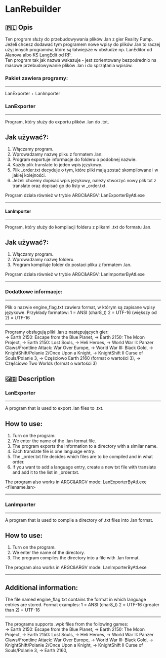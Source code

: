 # LanRebuilder

## 🇵🇱 Opis

Ten program służy do przebudowywania plików .lan z gier Reality Pump.<br>
Jeżeli chcesz dodawać tym programem nowe wpisy do plików .lan to raczej użyj innych programów, które
są łatwiejsze w obsłudze np. LanEditor od Alanova albo KS LangEdit od RP.<br>
Ten program tak jak nazwa wskazuje - jest zorientowany bezpośrednio na masowe przebudowywanie plików .lan i do sprzątania wpisów.<br>

### Pakiet zawiera programy:
----
LanExporter + LanImporter<br>

### LanExporter
-----------
Program, który służy do exportu plików .lan do .txt.

Jak używać?:
------------
1. Włączamy program.
2. Wprowadzamy nazwę pliku z formatem .lan.
3. Program exportuje informacje do folderu o podobnej nazwie.
4. Każdy plik translate to jeden wpis językowy.
5. Plik _order.txt decyduje o tym, które pliki mają zostać skompilowane i w jakiej kolejności.
6. Jeżeli chcemy dopisać wpis językowy, należy stworzyć nowy plik txt z translate oraz dopisać go do listy w _order.txt.

Program działa również w trybie ARGC&ARGV:
LanExporterByAtl.exe <nazwa pliku.lan>

-------------------------------------------------------------------------------------------------------------------------

#### LanImporter
-----------
Program, który służy do kompilacji folderu z plikami .txt do formatu .lan.

Jak używać?:
------------
1. Włączamy program.
2. Wprowadzamy nazwę folderu.
3. Program kompiluje folder do postaci pliku z formatem .lan.

Program działa również w trybie ARGC&ARGV:
LanImporterByAtl.exe <nazwa folderu>

-------------------------------------------------------------------------------------------------------------------------

### Dodatkowe informacje:
---------------------
Plik o nazwie engine_flag.txt zawiera format, w którym są zapisane wpisy językowe.
Przykłady formatów:
1 = ANSI (char8_t)
2 = UTF-16
(większy od 2) = UTF-16

-------------------------------------------------------------------------------------------------------------------------

Programy obsługują pliki .lan z następujących gier:<br>
-> Earth 2150: Escape from the Blue Planet,
-> Earth 2150: The Moon Project,
-> Earth 2150: Lost Souls,
-> Heli Heroes,
-> World War II: Panzer Claws/Frontline Attack: War Over Europe,
-> World War III: Black Gold,
-> KnightShift/Polanie 2/Once Upon a Knight,
-> KnightShift II Curse of Souls/Polanie 3,
-> Częściowo Earth 2160 (format o wartości 3),
-> Częściowo Two Worlds (format o wartości 3)

## 🇬🇧 Description

### LanExporter
-----------
A program that is used to export .lan files to .txt.

How to use:
-----------
1. Turn on the program.
2. We enter the name of the .lan format file.
3. The program exports the information to a directory with a similar name.
4. Each translate file is one language entry.
5. The _order.txt file decides which files are to be compiled and in what order.
6. If you want to add a language entry, create a new txt file with translate and add it to the list in _order.txt.

The program also works in ARGC&ARGV mode:
LanExporterByAtl.exe <filename.lan>

-------------------------------------------------------------------------------------------------------------------------

### LanImporter
-----------
A program that is used to compile a directory of .txt files into .lan format.

How to use:
------------
1. Turn on the program.
2. We enter the name of the directory.
3. The program compiles the directory into a file with .lan format.

The program also works in ARGC&ARGV mode:
LanImporterByAtl.exe <directory name>

-------------------------------------------------------------------------------------------------------------------------

Additional information:
---------------------
The file named engine_flag.txt contains the format in which language entries are stored.
Format examples:
1 = ANSI (char8_t)
2 = UTF-16
(greater than 2) = UTF-16

-------------------------------------------------------------------------------------------------------------------------

The programs supports .wpk files from the following games:<br>
-> Earth 2150: Escape from the Blue Planet,
-> Earth 2150: The Moon Project,
-> Earth 2150: Lost Souls,
-> Heli Heroes,
-> World War II: Panzer Claws/Frontline Attack: War Over Europe,
-> World War III: Black Gold,
-> KnightShift/Polanie 2/Once Upon a Knight,
-> KnightShift II Curse of Souls/Polanie 3,
-> Earth 2160,